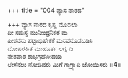 +++
title = "004 ವ್ಯಾಸ ನಾರದ"

+++
ವ್ಯಾಸ ನಾರದ ಕೃಷ್ಣ ಮೊದಲಾ  
ದೀ ಸಮಸ್ತ ಮುನೀಂದ್ರನಿಕರ ಮ  
ಹೀಶನನು ಪಟ್ಟಾಭಿಷೇಕಕೆ ಮನವನೊಡಬಡಿಸಿ  
ದೋಷರಹಿತ ಮುಹೂರ್ತ ಲಗ್ನ ದಿ  
ನೇಶವಾರ ಶುಭಗ್ರಹೋದಯ  
ಲೇಸೆನಲು ನೋಡಿದರು ಮಿಗೆ ಗಾಗ್ರ್ಯಾದಿ ಜೋಯಿಸರು      ॥4॥